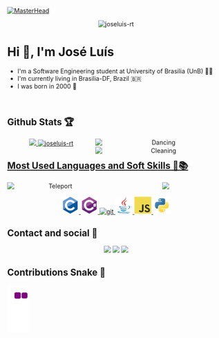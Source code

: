 [![MasterHead](https://i.pinimg.com/originals/d6/9e/39/d69e39524bd64983b98e39e750e96881.gif)](https://github.com/joseluis-rt)

<p align="center"> <img src="https://komarev.com/ghpvc/?username=joseluis-rt&label=Profile%20views&color=0e75b6&style=flat" alt="joseluis-rt" /> </p>

# Hi 👋, I'm José Luís

- I'm a Software Engineering student at University of Brasilia (UnB) 🧑‍🎓
- I'm currently living in Brasilia-DF, Brazil 🇧🇷
- I was born in 2000 🐲

<br />

## Github Stats 🏆

<div align="center">
  <a href="https://github.com/joseluis-rt">
  <img align="right" alt="Dancing" width="300" src="https://studio.code.org/media?u=https%3A%2F%2Fdiscordemoji.com%2Fassets%2Femoji%2F8738_Penguin_Hawai_Dance.gif"/>
  <img height="left" src="https://github-readme-stats.vercel.app/api?username=joseluis-rt&show_icons=true&theme=default"/>
  <img align="right" alt="Cleaning" width="300" src="https://i.pinimg.com/originals/83/67/16/836716922c1e683933728f4d270808be.gif"/>
  <img height="left" src="https://github-readme-streak-stats.herokuapp.com/?user=joseluis-rt&theme=default" alt="joseluis-rt" />
</div>


##  Most Used Languages and Soft Skills 📝📚
  
<div align="center">
   <img align="left" alt="Teleport" width="230" src="https://static.wikia.nocookie.net/e8a5a817-0771-4829-b984-598fd7fa0aa3/scale-to-width/755"/>
   <img height="150" src="https://github-readme-stats.vercel.app/api/top-langs/?username=joseluis-rt&layout=compact&langs_count=7&theme=default"/>

   <a href="https://www.cprogramming.com/" target="_blank" rel="noreferrer"> <img src="https://raw.githubusercontent.com/devicons/devicon/master/icons/c/c-original.svg" alt="c" width="40" height="40"/> </a> 
   <a href="https://www.w3schools.com/cs/" target="_blank" rel="noreferrer"> <img src="https://raw.githubusercontent.com/devicons/devicon/master/icons/csharp/csharp-original.svg" alt="csharp" width="40" height="40"/> </a> 
   <a href="https://git-scm.com/" target="_blank" rel="noreferrer"> <img src="https://www.vectorlogo.zone/logos/git-scm/git-scm-icon.svg" alt="git" width="40" height="40"/> </a>
   <a href="https://www.java.com" target="_blank" rel="noreferrer"> <img src="https://raw.githubusercontent.com/devicons/devicon/master/icons/java/java-original.svg" alt="java" width="40" height="40"/> </a> 
   <a href="https://developer.mozilla.org/en-US/docs/Web/JavaScript" target="_blank" rel="noreferrer"> <img src="https://raw.githubusercontent.com/devicons/devicon/master/icons/javascript/javascript-original.svg" alt="javascript" width="40" height="40"/> </a> 
   <a href="https://www.python.org" target="_blank" rel="noreferrer"> <img src="https://raw.githubusercontent.com/devicons/devicon/master/icons/python/python-original.svg" alt="python" width="40" height="40"/> </a> </p>


</div>
  
## Contact and social 📲
 
<div align="center">
 	<a href="https://www.twitch.tv/lokebas" target="_blank"><img src="https://img.shields.io/badge/Twitch-9146FF?style=for-the-badge&logo=twitch&logoColor=white" target="_blank"></a>
  <a href = "mailto:joseluisramost3@gmail.com"><img src="https://img.shields.io/badge/-Gmail-%23333?style=for-the-badge&logo=gmail&logoColor=white" target="_blank"></a>
  <a href="    " target="_blank"><img src="https://img.shields.io/badge/-LinkedIn-%230077B5?style=for-the-badge&logo=linkedin&logoColor=white" target="_blank"></a> 
</div>

## Contributions Snake 🐍

![snake gif](https://github.com/joseluis-rt/joseluis-rt/blob/output/github-contribution-grid-snake.gif)
